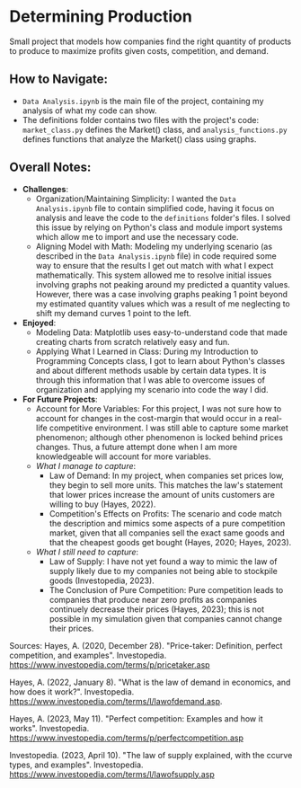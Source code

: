 # Determining Production
Small project that models how companies find the right quantity of products to produce to maximize profits given costs, competition, and demand.

## How to Navigate:
- `Data Analysis.ipynb` is the main file of the project, containing my analysis of what my code can show.
- The definitions folder contains two files with the project's code: `market_class.py` defines the Market() class, and  `analysis_functions.py` defines functions that analyze the Market() class using graphs.

## Overall Notes:
- **Challenges**:
    - Organization/Maintaining Simplicity: I wanted the `Data Analysis.ipynb` file to contain simplified code, having it focus on analysis and leave the code to the `definitions` folder's files. I solved this issue by relying on Python's class and module import systems which allow me to import and use the necessary code.
    - Aligning Model with Math: Modeling my underlying scenario (as described in the `Data Analysis.ipynb` file) in code required some way to ensure that the results I get out match with what I expect mathematically. This system allowed me to resolve initial issues involving graphs not peaking around my predicted a quantity values. However, there was a case involving graphs peaking 1 point beyond my estimated quantity values which was a result of me neglecting to shift my demand curves 1 point to the left.
- **Enjoyed**:
    - Modeling Data: Matplotlib uses easy-to-understand code that made creating charts from scratch relatively easy and fun.
    - Applying What I Learned in Class: During my Introduction to Programming Concepts class, I got to learn about Python's classes and about different methods usable by certain data types. It is through this information that I was able to overcome issues of organization and applying my scenario into code the way I did.
- **For Future Projects**:
    - Account for More Variables: For this project, I was not sure how to account for changes in the cost-margin that would occur in a real-life competitive environment. I was still able to capture some market phenomenon; although other phenomenon is locked behind prices changes. Thus, a future attempt done when I am more knowledgeable will account for more variables.
     - *What I manage to capture*:
        - Law of Demand: In my project, when companies set prices low, they begin to sell more units. This matches the law's statement that lower prices increase the amount of units customers are willing to buy (Hayes, 2022).
        - Competition's Effects on Profits: The scenario and code match the description and mimics some aspects of a pure competition market, given that all companies sell the exact same goods and that the cheapest goods get bought (Hayes, 2020; Hayes, 2023).
    - *What I still need to capture*:
        - Law of Supply: I have not yet found a way to mimic the law of supply likely due to my companies not being able to stockpile goods (Investopedia, 2023).
        - The Conclusion of Pure Competition: Pure competition leads to companies that produce near zero profits as companies continuely decrease their prices (Hayes, 2023); this is not possible in my simulation given that companies cannot change their prices.

Sources:
Hayes, A. (2020, December 28). "Price-taker: Definition, perfect competition, and examples". Investopedia. https://www.investopedia.com/terms/p/pricetaker.asp

Hayes, A. (2022, January 8). "What is the law of demand in economics, and how does it work?". Investopedia. https://www.investopedia.com/terms/l/lawofdemand.asp.

Hayes, A. (2023, May 11). "Perfect competition: Examples and how it works". Investopedia. https://www.investopedia.com/terms/p/perfectcompetition.asp

Investopedia. (2023, April 10). "The law of supply explained, with the ccurve types, and examples". Investopedia. https://www.investopedia.com/terms/l/lawofsupply.asp
